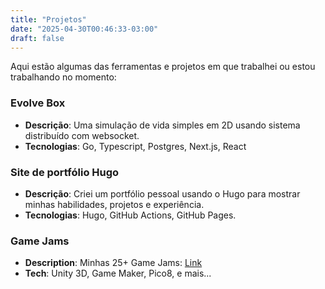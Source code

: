```yaml
---
title: "Projetos"
date: "2025-04-30T00:46:33-03:00"
draft: false
---
```


Aqui estão algumas das ferramentas e projetos em que trabalhei ou estou trabalhando no momento:

### **Evolve Box**

- **Descrição**: Uma simulação de vida simples em 2D usando sistema distribuído com websocket.
- **Tecnologias**: Go, Typescript, Postgres, Next.js, React

### **Site de portfólio Hugo**

- **Descrição**: Criei um portfólio pessoal usando o Hugo para mostrar minhas habilidades, projetos e experiência.
- **Tecnologias**: Hugo, GitHub Actions, GitHub Pages.

### **Game Jams**

- **Description**: Minhas 25+ Game Jams: [Link](https://itch.io/c/1112919/my-game-jams)
- **Tech**: Unity 3D, Game Maker, Pico8, e mais...
